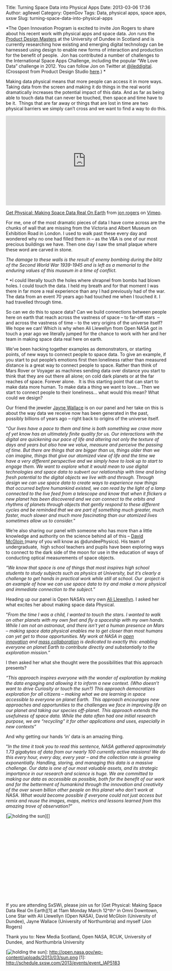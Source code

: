 Title: Turning Space Data into Physical Apps
Date: 2013-03-06 17:36
Author: agllewel
Category: OpenGov
Tags: Data, physical apps, space apps, sxsw
Slug: turning-space-data-into-physical-apps

*The Open Innovation Program is excited to invite Jon Rogers to share
about his recent work with physical apps and space data. Jon runs the
[Product Design Masters][] at the University of Dundee in Scotland and
is currently researching how existing and emerging digital technology
can be harnessed using design to enable new forms of interaction and
production for the benefit of people.  Jon has contributed a number of
challenges to the International Space Apps Challenge, including the
popular “We Love Data” challenge in 2012. You can follow Jon on Twitter
at [@ileddigital][]. (Crosspost from Product Design Studio [here][].) *

Making data physical means that more people can access it in more ways.
Taking data from the screen and making it do things in the real world
dramatically increases the potential impact of this data. And as far as
being able to touch data that can never be touched, then space and time
have to be it.  Things that are far away or things that are lost in time
are two physical barriers we simply can’t cross and we want to find a
way to do this.

<iframe src="http://player.vimeo.com/video/61137346?byline=0&amp;portrait=0&amp;color=ff9933" height="281" width="500" allowfullscreen frameborder="0"></iframe>

[Get Physical: Making Space Data Real On Earth][] from [jon rogers][] on
[Vimeo][].

For me, one of the most dramatic pieces of data I have come across are
the chunks of wall that are missing from the Victoria and Albert Museum
on Exhibition Road in London. I used to walk past these every day and
wondered why no one had filled them in – as the V&A is one of our most
precious buildings we have. Then one day I saw the small plaque where
these word are carved in stone.

*The damage to these walls is the result of enemy bombing during the
blitz of the Second World War 1939-1945 and is left as a memorial to the
enduring values of this museum in a time of conflict.*

* *I could literally touch the holes where shrapnel from bombs had blown
holes. I could touch the data. I held my breath and for that moment I
was there in far more a real experience than any I had previously had of
the war. The data from an event 70 years ago had touched me when I
touched it. I had travelled through time.

So can we do this to space data? Can we build connections between people
here on earth that reach across the vastness of space – to far-off
stars  – and across the vastness of time – to the very origins of the
universe itself? We hope we can! Which is why when Ali Llewellyn from
Open NASA got in touch a year ago we literally jumped for the chance to
work with her and her team in making space data real here on earth.

We’ve been hacking together examples as demonstrators, or starting
points, of new ways to connect people to space data. To give an example,
if you start to put people’s emotions first then loneliness rather than
measured distance is a great way to connect people to space. Rather than
think of Mars Rover or Voyager as machines sending data over distance
you start to think that they are out there all alone; on cold dark
planets or at the far reaches of space. Forever alone.   It is this
starting point that can start to make data more human. To make data a
thing we want to love… Then we start to connect people to their
loneliness… what would this mean? What could we design?

Our friend the jeweler [Jayne Wallace][] is on our panel and her take on
this is about the way data we receive now has been generated in the
past, possibly billions of years ago – right back to origins of the
universe itself.

“*Our lives have a pace to them and time is both something we crave more
of yet know has an ultimately finite quality for us. Our interactions
with the digital are quickening our pace of life and altering not only
the texture of days and years but also how we value, measure and
perceive the passing of time. But there are things that are bigger than
us, things older than we can imagine, things that give our atomized view
of life and the time we have a very different perspective and we simply
have to look up to start to engage them. We want to explore what it
would mean to use digital technologies and space data to subvert our
relationship with time and bring fresh potential to the digital objects
we live with and through. Through design we can use space data to create
ways to experience now things that occurred before humankind existed, we
can read by the light of a lamp connected to the live feed from a
telescope and know that when it flickers a new planet has been
discovered and we can connect to the orbits and rhythms of planets
through objects that gently respond to these different cycles and be
reminded that we are part of something much greater, much faster, much
slower and much more fascinating than our atomized lives sometimes allow
us to consider.*”

We’re also sharing our panel with someone who has more than a little
knowledge and authority on the science behind all of this – [David
McGloin ][](many of you will know as @dundeePhysics). His team of
undergraduate,  high school teachers and pupils have been exploring ways
to connect to the dark side of the moon for use in the education of ways
of conducting optical measurements of space objects.

*“We know that space is one of things that most inspires high school
students to study subjects such as physics at University, but it’s
clearly a challenge to get hands in practical work while still at
school. Our  project is an example of how we can use space data to try
and make a more physical and immediate connection to the subject.*”

Heading up our panel is Open NASA’s very own [Ali Llewellyn][]. I asked
her what excites her about making space data Physical.

“*From the time I was a child, I wanted to touch the stars. I wanted to
walk on other planets with my own feet and fly a spaceship with my own
hands. While I am not an astronaut, and there isn’t yet a human presence
on Mars – making space data physical enables me to get closer than most
humans can yet get to those opportunities. My work at NASA in [open
innovation][] and [mass collaboration][] is dedicated to exactly this:
enabling everyone on planet Earth to contribute directly and
substantially to the exploration mission.”*

I then asked her what she thought were the possibilities that this
approach presents?

*“This approach inspires everyone with the wonder of exploration by
making the data engaging and allowing it to inform a new context. (Who
doesn’t want to drive Curiosity or touch the sun?) This approach
democratizes exploration for all citizens – making what we are learning
in space accessible to everyone on planet Earth.  This approach
encourages new approaches and opportunities to the challenges we face in
improving life on our planet and taking our species off-planet. This
approach extends the usefulness of space data. While the data often had
one initial research purpose, we are “recycling” it for other
applications and uses, especially in new contexts”*

And why getting our hands ‘in’ data is an amazing thing.

“*In the time it took you to read this sentence, NASA gathered
approximately 1.73 gigabytes of data from our nearly 100 currently
active missions! We do this every hour, every day, every year – and the
collection rate is growing exponentially. Handling, storing, and
managing this data is a massive challenge. Our data is one of our most
valuable assets, and its strategic importance in our research and
science is huge. We are committed to making our data as accessible as
possible, both for the benefit of our work and for the betterment of
humankind through the innovation and creativity of the over seven
billion other people on this planet who don’t work at NASA. What would
become possible if everyone could not just access but remix and reuse
the images, maps, metrics and lessons learned from this amazing trove of
observation?*”

[![holding the sun][]][]

 

 

 

 

 

 

 

 

If you are attending SxSWi, please join us for [Get Physical: Making
Space Data Real On Earth][1] at 11am Monday March 12^th^ in Omni
Downtown, Lone Star with Ali Llewellyn (Open NASA), David McGloin
(University of Dundee), Jayne Wallace (University of Northumbria) and
myself (Jon Rogers)

Thank you to: New Media Scotland, Open NASA, RCUK, University of
Dundee,  and Northumbria University

  [Product Design Masters]: http://productresearch.dundee.ac.uk/
  [@ileddigital]: https://twitter.com/ileddigital
  [here]: http://productresearch.dundee.ac.uk/sxsw-2013-make-space-data-physical/
  [Get Physical: Making Space Data Real On Earth]: http://vimeo.com/61137346
  [jon rogers]: http://vimeo.com/user1789110
  [Vimeo]: http://vimeo.com
  [Jayne Wallace]: http://www.digitaljewellery.com/jaynewallace/home.html
  [David McGloin ]: http://davidmcgloin.wordpress.com/
  [Ali Llewellyn]: http://open.nasa.gov/blog/author/adllewellyn/
  [open innovation]: http://open.nasa.gov/blog/2013/01/28/pivot/
  [mass collaboration]: http://spaceappschallenge.org/
  [holding the sun]: http://open.nasa.gov/wp-content/uploads/2013/03/sun.png
    "holding the sun"
  [![holding the sun][]]: http://open.nasa.gov/wp-content/uploads/2013/03/sun.png
  [1]: http://schedule.sxsw.com/2013/events/event_IAP5183
